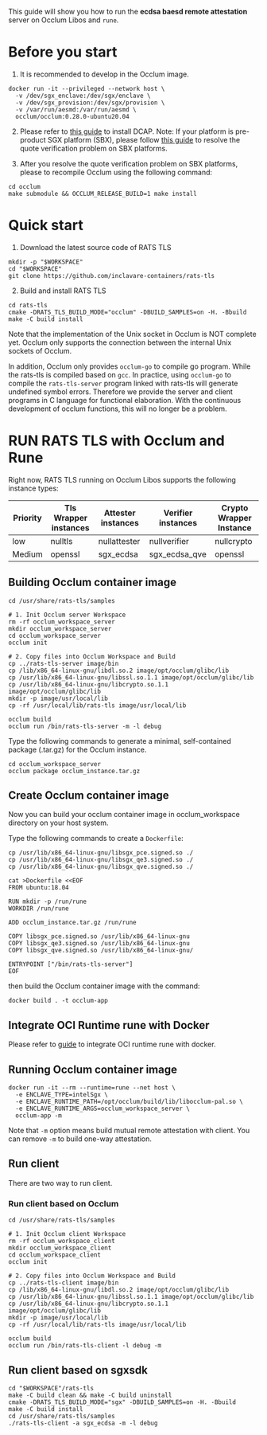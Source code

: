 This guide will show you how to run the **ecdsa baesd remote attestation** server on Occlum Libos and `rune`.

# Before you start

1. It is recommended to develop in the Occlum image.

```shell
docker run -it --privileged --network host \
  -v /dev/sgx_enclave:/dev/sgx/enclave \
  -v /dev/sgx_provision:/dev/sgx/provision \
  -v /var/run/aesmd:/var/run/aesmd \
  occlum/occlum:0.28.0-ubuntu20.04
```

2. Please refer to [this guide](https://github.com/intel/SGXDataCenterAttestationPrimitives/blob/master/README.md) to install DCAP. Note: If your platform is pre-product SGX platform (SBX), please follow [this guide](https://github.com/inclavare-containers/inclavare-containers/blob/master/hack/use-sbx-platform/README.md) to resolve the quote verification problem on SBX platforms.

3. After you resolve the quote verification problem on SBX platforms, please to recompile Occlum using the following command:

```shell
cd occlum
make submodule && OCCLUM_RELEASE_BUILD=1 make install
```

# Quick start

1. Download the latest source code of RATS TLS

```shell
mkdir -p "$WORKSPACE"
cd "$WORKSPACE"
git clone https://github.com/inclavare-containers/rats-tls
```

2. Build and install RATS TLS

```shell
cd rats-tls
cmake -DRATS_TLS_BUILD_MODE="occlum" -DBUILD_SAMPLES=on -H. -Bbuild
make -C build install
```

Note that the implementation of the Unix socket in Occlum is NOT complete yet. Occlum only supports the connection between the internal Unix sockets of Occlum.

In addition, Occlum only provides `occlum-go` to compile go program. While the rats-tls is compiled based on `gcc`. In practice, using `occlum-go` to compile the `rats-tls-server` program linked with rats-tls will generate undefined symbol errors. Therefore we provide the server and client programs in C language for functional elaboration. With the continuous development of occlum functions, this will no longer be a problem.

# RUN RATS TLS with Occlum and Rune

Right now, RATS TLS running on Occlum Libos supports the following instance types:

| Priority | Tls Wrapper instances |     Attester instances    |     Verifier instances    | Crypto Wrapper Instance |
| -------- | --------------------- | ------------------------- | ------------------------- | ----------------------- |
| low      | nulltls               | nullattester              | nullverifier              | nullcrypto              |
| Medium   | openssl               | sgx\_ecdsa                | sgx\_ecdsa\_qve           | openssl                 |


## Building Occlum container image

```shell
cd /usr/share/rats-tls/samples

# 1. Init Occlum server Workspace
rm -rf occlum_workspace_server
mkdir occlum_workspace_server
cd occlum_workspace_server
occlum init

# 2. Copy files into Occlum Workspace and Build
cp ../rats-tls-server image/bin
cp /lib/x86_64-linux-gnu/libdl.so.2 image/opt/occlum/glibc/lib
cp /usr/lib/x86_64-linux-gnu/libssl.so.1.1 image/opt/occlum/glibc/lib
cp /usr/lib/x86_64-linux-gnu/libcrypto.so.1.1 image/opt/occlum/glibc/lib
mkdir -p image/usr/local/lib
cp -rf /usr/local/lib/rats-tls image/usr/local/lib

occlum build
occlum run /bin/rats-tls-server -m -l debug
```

Type the following commands to generate a minimal, self-contained package (.tar.gz) for the Occlum instance.

```shell
cd occlum_workspace_server
occlum package occlum_instance.tar.gz
```

## Create Occlum container image

Now you can build your occlum container image in occlum\_workspace directory on your host system.

Type the following commands to create a `Dockerfile`:

```shell
cp /usr/lib/x86_64-linux-gnu/libsgx_pce.signed.so ./
cp /usr/lib/x86_64-linux-gnu/libsgx_qe3.signed.so ./
cp /usr/lib/x86_64-linux-gnu/libsgx_qve.signed.so ./

cat >Dockerfile <<EOF
FROM ubuntu:18.04

RUN mkdir -p /run/rune
WORKDIR /run/rune

ADD occlum_instance.tar.gz /run/rune

COPY libsgx_pce.signed.so /usr/lib/x86_64-linux-gnu
COPY libsgx_qe3.signed.so /usr/lib/x86_64-linux-gnu
COPY libsgx_qve.signed.so /usr/lib/x86_64-linux-gnu/

ENTRYPOINT ["/bin/rats-tls-server"]
EOF
```

then build the Occlum container image with the command:

```shell
docker build . -t occlum-app
```

## Integrate OCI Runtime rune with Docker

Please refer to [guide](https://github.com/inclavare-containers/inclavare-containers/tree/master/rune/libenclave/internal/runtime/pal/skeleton#integrate-oci-runtime-rune-with-docker) to integrate OCI runtime rune with docker.

## Running Occlum container image

```shell
docker run -it --rm --runtime=rune --net host \
  -e ENCLAVE_TYPE=intelSgx \
  -e ENCLAVE_RUNTIME_PATH=/opt/occlum/build/lib/libocclum-pal.so \
  -e ENCLAVE_RUNTIME_ARGS=occlum_workspace_server \
  occlum-app -m
```

Note that `-m` option means build mutual remote attestation with client. You can remove `-m` to build one-way attestation.

## Run client

There are two way to run client.

### Run client based on Occlum

```shell
cd /usr/share/rats-tls/samples

# 1. Init Occlum client Workspace
rm -rf occlum_workspace_client
mkdir occlum_workspace_client
cd occlum_workspace_client
occlum init

# 2. Copy files into Occlum Workspace and Build
cp ../rats-tls-client image/bin
cp /lib/x86_64-linux-gnu/libdl.so.2 image/opt/occlum/glibc/lib
cp /usr/lib/x86_64-linux-gnu/libssl.so.1.1 image/opt/occlum/glibc/lib
cp /usr/lib/x86_64-linux-gnu/libcrypto.so.1.1 image/opt/occlum/glibc/lib
mkdir -p image/usr/local/lib
cp -rf /usr/local/lib/rats-tls image/usr/local/lib

occlum build
occlum run /bin/rats-tls-client -l debug -m
```

## Run client based on sgxsdk

```shell
cd "$WORKSPACE"/rats-tls
make -C build clean && make -C build uninstall
cmake -DRATS_TLS_BUILD_MODE="sgx" -DBUILD_SAMPLES=on -H. -Bbuild
make -C build install
cd /usr/share/rats-tls/samples
./rats-tls-client -a sgx_ecdsa -m -l debug
```
